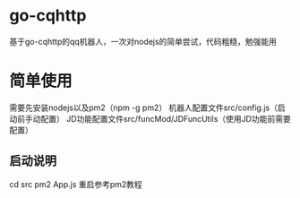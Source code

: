 # go-cqhttp
基于go-cqhttp的qq机器人，一次对nodejs的简单尝试，代码粗糙，勉强能用
# 简单使用
需要先安装nodejs以及pm2（npm -g pm2）
机器人配置文件src/config.js（启动前手动配置）
JD功能配置文件src/funcMod/JDFuncUtils（使用JD功能前需要配置）
## 启动说明
  cd src
  pm2 App.js
  重启参考pm2教程
